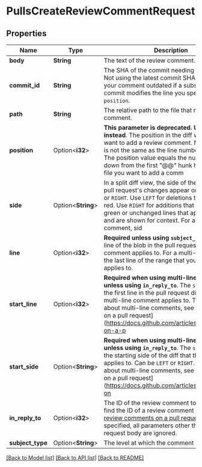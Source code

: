 # PullsCreateReviewCommentRequest

## Properties

Name | Type | Description | Notes
------------ | ------------- | ------------- | -------------
**body** | **String** | The text of the review comment. | 
**commit_id** | **String** | The SHA of the commit needing a comment. Not using the latest commit SHA may render your comment outdated if a subsequent commit modifies the line you specify as the `position`. | 
**path** | **String** | The relative path to the file that necessitates a comment. | 
**position** | Option<**i32**> | **This parameter is deprecated. Use `line` instead**. The position in the diff where you want to add a review comment. Note this value is not the same as the line number in the file. The position value equals the number of lines down from the first \"@@\" hunk header in the file you want to add a comm | [optional]
**side** | Option<**String**> | In a split diff view, the side of the diff that the pull request's changes appear on. Can be `LEFT` or `RIGHT`. Use `LEFT` for deletions that appear in red. Use `RIGHT` for additions that appear in green or unchanged lines that appear in white and are shown for context. For a multi-line comment, sid | [optional]
**line** | Option<**i32**> | **Required unless using `subject_type:file`**. The line of the blob in the pull request diff that the comment applies to. For a multi-line comment, the last line of the range that your comment applies to. | [optional]
**start_line** | Option<**i32**> | **Required when using multi-line comments unless using `in_reply_to`**. The `start_line` is the first line in the pull request diff that your multi-line comment applies to. To learn more about multi-line comments, see \"[Commenting on a pull request](https://docs.github.com/articles/commenting-on-a-p | [optional]
**start_side** | Option<**String**> | **Required when using multi-line comments unless using `in_reply_to`**. The `start_side` is the starting side of the diff that the comment applies to. Can be `LEFT` or `RIGHT`. To learn more about multi-line comments, see \"[Commenting on a pull request](https://docs.github.com/articles/commenting-on | [optional]
**in_reply_to** | Option<**i32**> | The ID of the review comment to reply to. To find the ID of a review comment with [\"List review comments on a pull request\"](#list-review-comments-on-a-pull-request). When specified, all parameters other than `body` in the request body are ignored. | [optional]
**subject_type** | Option<**String**> | The level at which the comment is targeted. | [optional]

[[Back to Model list]](../README.md#documentation-for-models) [[Back to API list]](../README.md#documentation-for-api-endpoints) [[Back to README]](../README.md)


